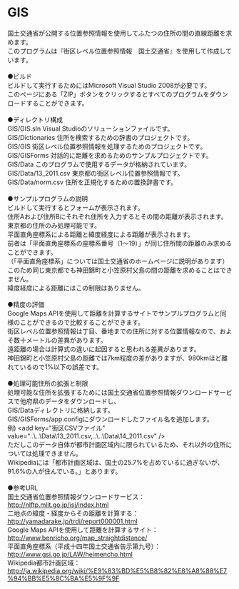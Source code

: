 GIS
===

国土交通省が公開する位置参照情報を使用してふたつの住所の間の直線距離を求めます。<br>
このプログラムは『街区レベル位置参照情報　国土交通省』を使用して作成しています。<br>
<br>
●ビルド<br>
ビルドして実行するためにはMicrosoft Visual Studio 2008が必要です。<br>
このページにある「ZIP」ボタンをクリックするとすべてのプログラムをダウンロードすることができます。<br>
<br>
●ディレクトリ構成<br>
GIS/GIS.sln            Visual Studioのソリューションファイルです。<br>
GIS/Dictionaries       住所を検索するための辞書のプロジェクトです。<br>
GIS/GIS                街区レベル位置参照情報を処理するためのプロジェクトです。<br>
GIS/GISForms           対話的に距離を求めるためのサンプルプロジェクトです。<br>
GIS/Data               このプログラムで使用するデータが格納されています。<br>
GIS/Data/13_2011.csv   東京都の街区レベル位置参照情報です。<br>
GIS/Data/norm.csv      住所を正規化するための置換辞書です。<br>
<br>
●サンプルプログラムの説明<br>
ビルドして実行するとフォームが表示されます。<br>
住所Aおよび住所Bにそれぞれ住所を入力するとその間の距離が表示されます。<br>
東京都の住所のみ処理可能です。<br>
平面直角座標系による距離と緯度経度による距離が表示されます。<br>
前者は「平面直角座標系の座標系番号（1～19）」が同じ住所間の距離のみ求めることができます。<br>
（「平面直角座標系」については国土交通省のホームページに説明があります）<br>
このため同じ東京都でも神田錦町と小笠原村父島の間の距離を求めることはできません。<br>
緯度経度による距離にはこの制限はありません。<br>
<br>
●精度の評価<br>
Google Maps APIを使用して距離を計算するサイトでサンプルプログラムと同様のことができるので比較することができます。<br>
街区レベル位置参照情報は丁目、番地までの住所に対する位置情報なので、およそ数十メートルの差異があります。<br>
遠距離の場合は計算式の違いに起因すると思われる差異があります。<br>
神田錦町と小笠原村父島の距離では7km程度の差がありますが、980kmほど離れているので1%以下の誤差です。<br>
<br>
●処理可能住所の拡張と制限<br>
処理可能な住所を拡張するためには国土交通省位置参照情報ダウンロードサービスで他府県のデータをダウンロードし、<br>
GIS/Dataディレクトリに格納します。<br>
GIS/GISForms/app.configにダウンロードしたファイル名を追加します。<br>
例) &lt;add key="街区CSVファイル" value="..\\..\Data\13_2011.csv,..\\..\Data\14_2011.csv" /&gt;<br>
ただしこのデータ自体が都市計画区域内に限られているため、それ以外の住所については処理できません。<br>
Wikipediaには「都市計画区域は、国土の25.7%を占めているに過ぎないが、91.6%の人が住んでいる。」とあります。<br>
<br>
●参考URL<br>
国土交通省位置参照情報ダウンロードサービス： http://nlftp.mlit.go.jp/isj/index.html<br>
二地点の緯度・経度からその距離を計算する： http://yamadarake.jp/trdi/report000001.html<br>
Google Maps APIを使用して距離を計算するサイト： http://www.benricho.org/map_straightdistance/<br>
平面直角座標系（平成十四年国土交通省告示第九号）： http://www.gsi.go.jp/LAW/heimencho.html<br>
Wikipedia都市計画区域： http://ja.wikipedia.org/wiki/%E9%83%BD%E5%B8%82%E8%A8%88%E7%94%BB%E5%8C%BA%E5%9F%9F
